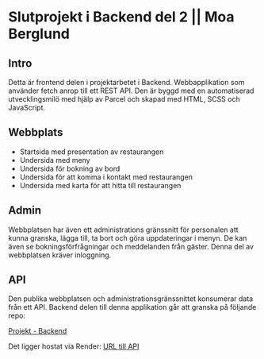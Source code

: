 # Slutprojekt i Backend del 2 || Moa Berglund

## Intro
Detta är frontend delen i projektarbetet i Backend. Webbapplikation som använder fetch anrop till ett REST API. Den är byggd med en automatiserad utvecklingsmilö med hjälp av Parcel och skapad med HTML, SCSS och JavaScript.

## Webbplats

* Startsida med presentation av restaurangen
* Undersida med meny
* Undersida för bokning av bord
* Undersida för att komma i kontakt med restaurangen
* Undersida med karta för att hitta till restaurangen

## Admin

Webbplatsen har även ett administrations gränssnitt för personalen att kunna granska, lägga till, ta bort och göra uppdateringar i menyn. De kan även se bokningsförfrågningar och meddelanden från gäster. Denna del av webbplatsen kräver inloggning.

## API

Den publika webbplatsen och administrationsgränssnittet konsumerar data från ett API.
Backend delen till denna applikation går att granska på följande repo:

[Projekt - Backend](https://github.com/moaberglund/B-PROJECT)


Det ligger hostat via Render:
[URL till API](https://b-project.onrender.com/api/)


